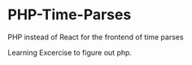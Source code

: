 # PHP-Time-Parses
PHP instead of React for the frontend of time parses

Learning Excercise to figure out php.
